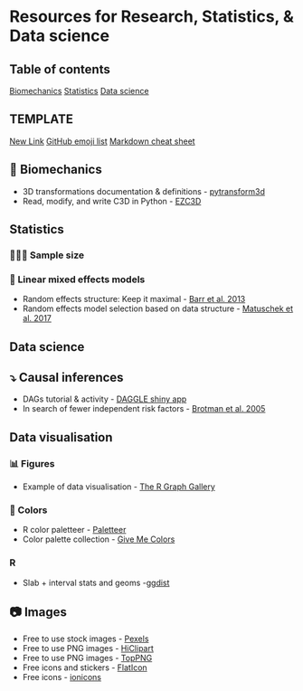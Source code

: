 # Resources for Research, Statistics, & Data science

## Table of contents
[Biomechanics](#Biomechanics)
[Statistics](#Statistics)
[Data science](#Datas-science)

## TEMPLATE
[New Link](https://www.website.com)
[GitHub emoji list](https://gist.github.com/rxaviers/7360908)
[Markdown cheat sheet](https://wordpress.com/support/markdown-quick-reference/)

## 🦴 Biomechanics
* 3D transformations documentation & definitions - [pytransform3d](https://dfki-ric.github.io/pytransform3d/)
* Read, modify, and write C3D in Python - [EZC3D](https://github.com/pyomeca/ezc3d)
  
## Statistics
### 🧑‍🤝‍🧑 Sample size

### 🔢 Linear mixed effects models
* Random effects structure: Keep it maximal - [Barr et al. 2013](https://doi.org/10.1016/j.jml.2012.11.001)
* Random effects model selection based on data structure - [Matuschek et al. 2017](https://doi.org/10.1016/j.jml.2017.01.001)

## Data science

## ⤵️ Causal inferences
* DAGs tutorial & activity - [DAGGLE shiny app](https://cbdrh.shinyapps.io/daggle)
* In search of fewer independent risk factors - [Brotman et al. 2005](https://doi.org/10.1001/archinte.165.2.138)

## Data visualisation
### 📊 Figures
* Example of data visualisation - [The R Graph Gallery](https://r-graph-gallery.com/index.html)

### 🎨 Colors
* R color paletteer - [Paletteer](https://r-charts.com/color-palettes/)
* Color palette collection - [Give Me Colors](https://observablehq.com/@makio135/give-me-colors)

### R
* Slab + interval stats and geoms -[ggdist](https://cran.r-project.org/web/packages/ggdist/vignettes/slabinterval.html)

## 📷 Images
* Free to use stock images - [Pexels](https://www.website.com](https://www.pexels.com/)https://www.pexels.com/)
* Free to use PNG images - [HiClipart](https://www.hiclipart.com/)
* Free to use PNG images - [TopPNG](https://toppng.com/)
* Free icons and stickers - [FlatIcon](https://www.flaticon.com/)
* Free icons - [ionicons](https://ionic.io/ionicons/)


